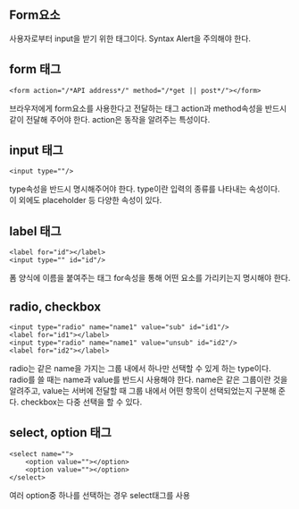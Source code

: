 ## Form요소 
사용자로부터 input을 받기 위한 태그이다. 
Syntax Alert을 주의해야 한다.

## form 태그

    <form action="/*API address*/" method="/*get || post*/"></form>

 브라우저에게 form요소를 사용한다고 전달하는 태그 
 action과 method속성을 반드시 같이 전달해 주어야 한다.
 action은 동작을 알려주는 특성이다.     


 ## input 태그

    <input type=""/>

type속성을 반드시 명시해주어야 한다.
type이란 입력의 종류를 나타내는 속성이다.   
이 외에도 placeholder 등 다양한 속성이 있다. 


## label 태그

    <label for="id"></label>
    <input type="" id="id"/>

폼 양식에 이름을 붙여주는 태그 
for속성을 통해 어떤 요소를 가리키는지 명시해야 한다.


## radio, checkbox

    <input type="radio" name="name1" value="sub" id="id1"/>
    <label for="id1"></label>
    <input type="radio" name="name1" value="unsub" id="id2"/>
    <label for="id2"></label>
    
radio는 같은 name을 가지는 그룹 내에서 하나만 선택할 수 있게 하는 type이다.
radio를 쓸 때는 name과 value를 반드시 사용해야 한다.
name은 같은 그룹이란 것을 알려주고,
value는 서버에 전달할 때 그룹 내에서 어떤 항목이 선택되었는지 구분해 준다. 
checkbox는 다중 선택을 할 수 있다. 


## select, option 태그

    <select name="">
        <option value=""></option>
        <option value=""></option>
    </select>

여러 option중 하나를 선택하는 경우 select태그를 사용